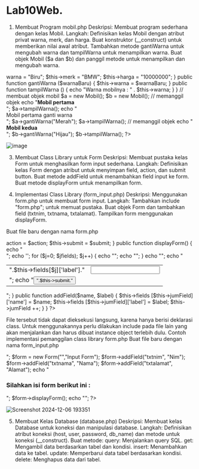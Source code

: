# Lab10Web.
1. Membuat Program mobil.php
Deskripsi: Membuat program sederhana dengan kelas Mobil.
Langkah:
Definisikan kelas Mobil dengan atribut privat warna, merk, dan harga.
Buat konstruktor (__construct) untuk memberikan nilai awal atribut.
Tambahkan metode gantiWarna untuk mengubah warna dan tampilWarna untuk menampilkan warna.
Buat objek Mobil ($a dan $b) dan panggil metode untuk menampilkan dan mengubah warna.

<?php
/**
* Program sederhana pendefinisian class dan pemanggilan class.
**/
class Mobil
{
private $warna;
private $merk;
private $harga;
public function __construct()
{
$this->warna = "Biru";
$this->merk = "BMW";
$this->harga = "10000000";
}
public function gantiWarna ($warnaBaru)
{
$this->warna = $warnaBaru;
}
public function tampilWarna ()
{
echo "Warna mobilnya : " . $this->warna;
}
}
// membuat objek mobil
$a = new Mobil();
$b = new Mobil();
// memanggil objek
echo "<b>Mobil pertama</b><br>";
$a->tampilWarna();
echo "<br>Mobil pertama ganti warna<br>";
$a->gantiWarna("Merah");

$a->tampilWarna();
// memanggil objek
echo "<br><b>Mobil kedua</b><br>";
$b->gantiWarna("Hijau");
$b->tampilWarna();
?>

![image](https://github.com/user-attachments/assets/e12ac9d1-69d2-49d4-bf23-3cd318a3419c)


3. Membuat Class Library untuk Form
Deskripsi: Membuat pustaka kelas Form untuk menghasilkan form input sederhana.
Langkah:
Definisikan kelas Form dengan atribut untuk menyimpan field, action, dan submit button.
Buat metode addField untuk menambahkan field input ke form.
Buat metode displayForm untuk menampilkan form.


4. Implementasi Class Library (form_input.php)
Deskripsi: Menggunakan form.php untuk membuat form input.
Langkah:
Tambahkan include "form.php"; untuk memuat pustaka.
Buat objek Form dan tambahkan field (txtnim, txtnama, txtalamat).
Tampilkan form menggunakan displayForm.

Buat file baru dengan nama form.php
<?php
/**
* Nama Class: Form
* Deskripsi: CLass untuk membuat form inputan text sederhan
**/
class Form
{
private $fields = array();
private $action;
private $submit = "Submit Form";
private $jumField = 0;
public function __construct($action, $submit)
{
$this->action = $action;
$this->submit = $submit;
}
public function displayForm()
{
echo "<form action='".$this->action."' method='POST'>";
echo '<table width="100%" border="0">';
for ($j=0; $j<count($this->fields); $j++) {
echo "<tr><td
align='right'>".$this->fields[$j]['label']."</td>";
echo "<td><input type='text'
name='".$this->fields[$j]['name']."'></td></tr>";
}
echo "<tr><td colspan='2'>";
echo "<input type='submit' value='".$this->submit."'></td></tr>";
echo "</table>";
}
public function addField($name, $label)
{
$this->fields [$this->jumField]['name'] = $name;
$this->fields [$this->jumField]['label'] = $label;
$this->jumField ++;

}
}
?>
File tersebut tidak dapat dieksekusi langsung, karena hanya berisi deklarasi class. Untuk
menggunakannya perlu dilakukan include pada file lain yang akan menjalankan dan harus
dibuat instance object terlebih dulu.
Contoh implementasi pemanggilan class library form.php
Buat file baru dengan nama form_input.php
<?php
/**
* Program memanfaatkan Program 10.2 untuk membuat form inputan sederhana.
**/
include "form.php";
echo "<html><head><title>Mahasiswa</title></head><body>";
$form = new Form("","Input Form");
$form->addField("txtnim", "Nim");
$form->addField("txtnama", "Nama");
$form->addField("txtalamat", "Alamat");
echo "<h3>Silahkan isi form berikut ini :</h3>";
$form->displayForm();
echo "</body></html>";
?>

![Screenshot 2024-12-06 193351](https://github.com/user-attachments/assets/1247692d-1dd9-43ee-8b1a-2384c57ffa6e)



5. Membuat Kelas Database (database.php)
Deskripsi: Membuat kelas Database untuk koneksi dan manipulasi database.
Langkah:
Definisikan atribut koneksi (host, user, password, db_name) dan metode untuk koneksi (__construct).
Buat metode:
query: Menjalankan query SQL.
get: Mengambil data berdasarkan tabel dan kondisi.
insert: Menambahkan data ke tabel.
update: Memperbarui data tabel berdasarkan kondisi.
delete: Menghapus data dari tabel.

